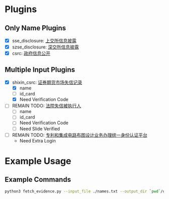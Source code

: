 # Plugins
## Only Name Plugins
- [x] sse_disclosure: [上交所信息披露](http://www.sse.com.cn/home/search/)
- [x] szse_disclosure: [深交所信息披露](http://www.szse.cn/disclosure/supervision/measure/measure/index.html)
- [x] csrc: [政府信息公开](http://www.csrc.gov.cn/csrc/c100033/zfxxgk_zdgk.shtml#tab=gkzn)

## Multiple Input Plugins
- [x] shixin_csrc: [证券期货市场失信记录](https://neris.csrc.gov.cn/shixinchaxun/)
    - [x] name
    - [ ] id_card
    - [x] Need Verification Code
- [ ] REMAIN TODO: [法院失信被执行人](http://zxgk.court.gov.cn/shixin/)
    - [ ] name
    - [ ] id_card
    - [ ] Need Verification Code
    - [ ] Need Slide Verified
- [ ] REMAIN TODO: [专利和集成电路布图设计业务办理统一身份认证平台](https://tysf.cponline.cnipa.gov.cn/am/#/user/login)
    - Need Extra Login

# Example Usage
## Example Commands
```bash
python3 fetch_evidence.py --input_file ./names.txt --output_dir `pwd`/ot --sources sse_disclosure,csrc,szse_disclosure,shixin_csrc -- process_num 2
```
